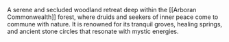 A serene and secluded woodland retreat deep within the [[Arboran Commonwealth]] forest, where druids and seekers of inner peace come to commune with nature. It is renowned for its tranquil groves, healing springs, and ancient stone circles that resonate with mystic energies.